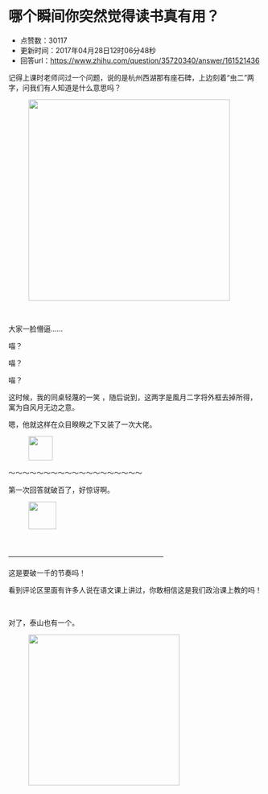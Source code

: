# 哪个瞬间你突然觉得读书真有用？
- 点赞数：30117
- 更新时间：2017年04月28日12时06分48秒
- 回答url：https://www.zhihu.com/question/35720340/answer/161521436
<body>
 <p data-pid="vVp9AnaC">记得上课时老师问过一个问题，说的是杭州西湖那有座石碑，上边刻着“虫二”两字，问我们有人知道是什么意思吗？</p>
 <figure>
  <img src="https://picx.zhimg.com/50/v2-7aae5081604890ea93cb875598c30b76_720w.jpg?source=1940ef5c" data-rawwidth="400" data-rawheight="533" data-original-token="v2-7aae5081604890ea93cb875598c30b76" class="content_image" width="400">
 </figure>
 <br>
 <p data-pid="rwVJKAif">大家一脸懵逼……</p>
 <p data-pid="rymJMIv1">喵？</p>
 <p data-pid="iTDd8UaO">喵？</p>
 <p data-pid="GJ57xros">喵？</p>
 <p data-pid="73KT9t72">这时候，我的同桌轻蔑的一笑 ，随后说到，这两字是風月二字将外框去掉所得，寓为自风月无边之意。</p>
 <p data-pid="Eazx-hvU">嗯，他就这样在众目睽睽之下又装了一次大佬。</p>
 <figure>
  <img src="https://picx.zhimg.com/50/v2-213322fca039b25bb6d196619212bafe_720w.jpg?source=1940ef5c" data-rawwidth="48" data-rawheight="48" data-original-token="v2-213322fca039b25bb6d196619212bafe" class="content_image" width="48">
 </figure>
 <p data-pid="P5PtdmAr">～～～～～～～～～～～～～～～～～～～</p>
 <p data-pid="uli7eUHS">第一次回答就破百了，好惊讶啊。</p>
 <figure>
  <img src="https://pica.zhimg.com/50/v2-275fe14402983b3d9294a4ed020c0ef6_720w.jpg?source=1940ef5c" data-rawwidth="55" data-rawheight="58" data-original-token="v2-275fe14402983b3d9294a4ed020c0ef6" class="content_image" width="55">
 </figure>
 <br>
 <p data-pid="pYl0eu_-">——————————————————————</p>
 <p data-pid="POo_Ge96">这是要破一千的节奏吗！</p>
 <p data-pid="llb8EFbp">看到评论区里面有许多人说在语文课上讲过，你敢相信这是我们政治课上教的吗！</p>
 <br>
 <p data-pid="7TA5AAgU">对了，泰山也有一个。</p>
 <figure>
  <img src="https://pic1.zhimg.com/50/v2-232bdce4e5333c23f118a72feeb3e64e_720w.jpg?source=1940ef5c" data-rawwidth="300" data-rawheight="300" data-original-token="v2-232bdce4e5333c23f118a72feeb3e64e" class="content_image" width="300">
 </figure>
</body>
